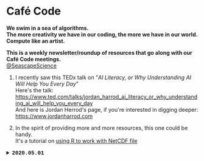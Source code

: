 # Café Code

**We swim in a sea of algorithms.**  
  **The more creativity we have in our coding, the more we have in our world.**  
      **Compute like an artist.**  
     
**This is a weekly newsletter/roundup of resources that go along with our Café Code meetings.**  
[@SeascapeScience](https://twitter.com/seascapescience)

1. I recently saw this TEDx talk on "*AI Literacy, or Why Understanding AI Will Help You Every Day*"  
Here's the talk:  
https://www.ted.com/talks/jordan_harrod_ai_literacy_or_why_understanding_ai_will_help_you_every_day  
And here is Jordan Herrod's page, if you're interested in digging deeper:  
https://www.jordanharrod.com  

2. In the spirit of providing more and more resources, this one could be handy.  
It's a tutorial on [using R to work with NetCDF file](https://ropensci.org/blog/2019/11/05/tidync/)

<details>
 <summary>
  <b style="font-family:'Courier New'">
  2020.05.01</b>
 </summary>

<br>
**1.** Life in Code - I'm going to start this week with a book recommendation.
Ellen Ullman has written so many insightful and amusing essays 
about the culture of the coding world. 
A great place to start is this book:<br>
<a target="_blank" rel="noopener noreferrer" href="https://us.macmillan.com/books/9780374534516">
<img src="https://github.com/SeascapeScience/SeascapeScience.github.io/blob/master/CafeCode/images/9781250181695.jpg?raw=true" width=100>
</a><br>

**2.** Here is a <a target="_blank" rel="noopener noreferrer" href="https://rstudio.com/wp-content/uploads/2019/01/Cheatsheets_2019.pdf">
gigantic R studio cheatsheet</a> that was shared recently. 
It's a good starting point for learning to do new things in R.<br>

**3.** XKCDify - A somewhat more esoteric resource... 
Have you ever wanted to convert one of your figures to the style of the popular webcomic
<a target="_blank" rel="noopener noreferrer" href="https://xkcd.com/">xkcd</a>?
There is code, in multiple languages, to convert something like this:<br>
<img src="https://github.com/SeascapeScience/SeascapeScience.github.io/blob/master/CafeCode/images/xkcd1.png?raw=true" width=300><br>
...into something like this:<br>
<img src="https://github.com/SeascapeScience/SeascapeScience.github.io/blob/master/CafeCode/images/xkcd2.png?raw=true" width=300><br>
Links:<br>
&nbsp <a target="_blank" rel="noopener noreferrer" href="https://jakevdp.github.io/blog/2012/10/07/xkcd-style-plots-in-matplotlib/">
Python/Matplotlib</a><br>
&nbsp <a target="_blank" rel="noopener noreferrer" href="https://www.mathworks.com/matlabcentral/fileexchange/38499-xkcdify">
MatLab</a><br>
(As a lifelong cartoonist, I count this as art.)<br>

**4.** Are you wobbly with stats? 
In the spirit of other resources folks have shared, here is an explanation 
of how to read the summary of a linear model 
(ala <b>model = lm(y ~ x, blah blah blah)</b>).
<a target="_blank" rel="noopener noreferrer" href="https://feliperego.github.io/blog/2015/10/23/Interpreting-Model-Output-In-R">
QUICK GUIDE: INTERPRETING SIMPLE LINEAR MODEL OUTPUT IN R</a><br>

**5.** Finally, let's finish with a quote from Buffy the Vampire Slayer.
These things can be helpful during a pandemic.
After all, the show covered everything from
<a target="_blank" rel="noopener noreferrer" href="https://en.wikipedia.org/wiki/Hush_(Buffy_the_Vampire_Slayer)">quarantine</a> <br>
to various topics in
<a target="_blank" rel="noopener noreferrer" href="https://www.theatlantic.com/entertainment/archive/2015/10/the-rise-of-buffy-studies/407020/">
philosophy and cultural theory</a>.<br>
...Including algorithms:<br>
&nbsp &nbsp <i>"Robots are the strangest people."</i>
 

</details>
